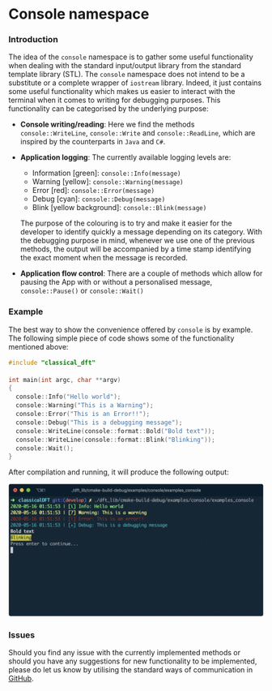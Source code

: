 # Console namespace

### Introduction

The idea of the  `console` namespace is to gather some useful functionality when dealing with the standard input/output library from the standard template library (STL). The `console` namespace does not intend to be a substitute or a complete wrapper of `iostream` library. Indeed, it just contains some useful functionality which makes us easier to interact with the terminal when it comes to writing for debugging purposes. This functionality can be categorised by the underlying purpose:

* **Console writing/reading**: Here we find the methods `console::WriteLine`, `console::Write` and `console::ReadLine`, which are inspired by the counterparts in `Java` and `C#`.

* **Application logging**: The currently available logging levels are:

  * Information [green]: `console::Info(message)`
  * Warning [yellow]: `console::Warning(message)`
  * Error [red]: `console::Error(message)`
  * Debug [cyan]: `console::Debug(message)`
  * Blink [yellow background]: `console::Blink(message)`

  The purpose of the colouring is to try and make it easier for the developer to identify quickly a message depending on its category.  With the debugging purpose in mind, whenever we use  one of the previous methods, the output will be accompanied by a time stamp identifying the exact moment when the message is recorded.

* **Application flow control**: There are a couple of methods which allow for pausing the App with or without a personalised message, `console::Pause()` or `console::Wait()`

### Example

The best way to show the convenience offered by `console` is by example. The following simple piece of code shows some of the functionality mentioned above:

```c++
#include "classical_dft"

int main(int argc, char **argv)
{
  console::Info("Hello world");
  console::Warning("This is a Warning");
  console::Error("This is an Error!!");
  console::Debug("This is a debugging message");
  console::WriteLine(console::format::Bold("Bold text"));
  console::WriteLine(console::format::Blink("Blinking"));
  console::Wait();
}
```

After compilation and running, it will produce the following output:

![console-output](figures/console-output.png)

### Issues

Should you find any issue with the currently implemented methods or should you have any suggestions for new functionality to be implemented, please do let us know by utilising the standard ways of communication in [GitHub](https://guides.github.com/features/issues/).
